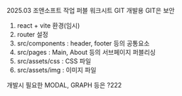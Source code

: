 2025.03 조앤소프트 작업 퍼블 워크시트 GIT
개발용 GIT은 보안 
1. react + vite 환경(임시)
2. router 설정
3. src/components : header, footer 등의 공통요소
4. src/pages : Main, About 등의 서브페이지 퍼블리싱
5. src/assets/css : CSS 파일
6. src/assets/img : 이미지 파일

개발시 필요한 MODAL, GRAPH 등은 ?222